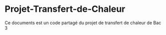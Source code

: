 # Projet-Transfert-de-Chaleur
Ce documents est un code partagé du projet de transfert de chaleur de Bac 3 
